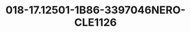 ---
title: 018-17.12501-1B86-3397046NERO-CLE1126
image: 018-17.12501-1B86-3397046NERO-CLE1126.jpg
brand: sposo
layout: vestito
---